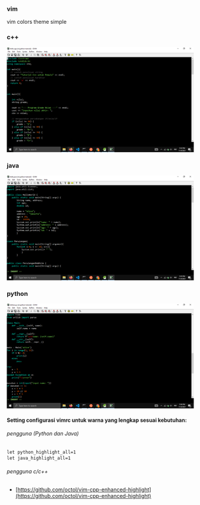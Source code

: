 ### vim

vim colors theme simple

### c++
![](https://github.com/kobencry/vim-color-hacker/blob/main/image/cpp.png)

### java
![](https://github.com/kobencry/vim-color-hacker/blob/main/image/java.png)


### python
![](https://github.com/kobencry/vim-color-hacker/blob/main/image/python.png)

#### Setting configurasi vimrc untuk warna yang lengkap sesuai kebutuhan:

###### pengguna (Python dan Java)
```
let python_highlight_all=1
let java_highlight_all=1
```
###### pengguna c/c++
- [https://github.com/octol/vim-cpp-enhanced-highlight](https://github.com/octol/vim-cpp-enhanced-highlight)

